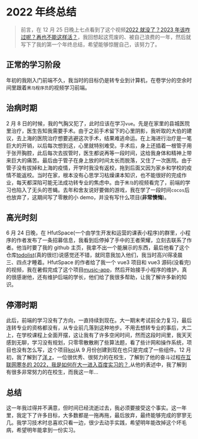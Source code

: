 # 2022 年终总结

> 前言，在 12 月 25 日晚上七点看到了这个视频[2022 就没了？2023 年该咋过呢？再也不能这样活？](https://www.bilibili.com/video/BV1wW4y1K75d)，我回想起这荒废的、被自己浪费的一年，然后就写下了我的第一个年终总结，希望能够惊醒自己，该努力了。

<!--truncate-->

## 正常的学习阶段

年初的我刚入门前端不久，我当时的目标仍是转专业到计算机，在卷学分的空余时间里跟着`黑马程序员`的视频学习前端。

## 治病时期

2 月 8 日的时候，我的气胸又犯了，此时应该在学习`vue`。先是在家里的县城医院里治疗，医生告知我需要手术。由于之前手术留下的心里阴影，我听取的大伯的建议，去上海的医院治疗想要逃避这次手术，结果难逃命运。在上海进行治疗是一笔巨大的开销，以后每次想到这，心里就特别难受。手术后，身上还插着一根管子用于张开胸腔，此后每次去拔管时，医生都说再等一段时间，这给我身体和精神上带来巨大的痛苦。最后由于管子在身上放的时间太长而脱落，又住了一次医院。由于管子没有拔掉和上海的疫情，开学时我没有返校，拖到后面又因为家乡和学校的疫情不能返校。当时在家，根本没有心思学习枯燥课本知识，也不能很好的完成作业，每天都深陷可能无法成功转专业的焦虑中。由于`黑马`的视频看完了，前端的学习也陷入了无头的苍蝇。去年和舍友说好要做的游戏，我在学了一段时间`cocos`后也放弃了，这期间写了零散的小 demo，并没有写什么项目(**非常懊悔**)。

## 高光时刻

6 月 24 日晚，在 HfutSpace(一个由学生开发和运营的课表小程序)的群里，小程序的作者发布了一条招募信息，我看到后停掉了手中的王者荣耀，立刻去联系了作者。他当时要了我的 github 主页，我拿不出一个能展示的东西，最后他看了这个仓库[todolist](https://github.com/yixiaojiu/todolist)(真的很烂)说感觉还不错，就同意我加入他们，我当时高兴得凌晨三、四点才睡着。HfutSpace 的作者给了我一个 vue3 项目和 vue3 源码(没看完)的视频，我在暑假完成了这个项目[music-app](https://github.com/yixiaojiu/music-app)，然后开始接手小程序的维护，真的很感谢他，还有维护后端的学长，他们给了我很多帮助，让我了解许多新的知识。

## 停滞时期

此后，前端的学习没有了方向，一直持续到现在。大一期末考试前全力复习，最后连转专业的资格都没有，从专业前几落到这种地步。不用去想转专业的事后，大二上，在学校课程上全面开摆，这让我有了许多空闲时间，然而这段时间里，我天天感到无聊，学习没有规划，只零零散散刷了些算法题，看了些计网和操作系统，项目也没有怎么写，这个项目[koi](https://github.com/yixiaojiu/koi)从 9 月份创建到现在也只是完成了一些组件。12 月初，我了解到了[洋 z](https://juejin.cn/user/466655448666878)，一位很优秀、很努力的在校生，了解到了他的奋斗过程[在互联网寒冬的 2022，我是如何在大一进入百度实习的？](https://www.bilibili.com/video/BV1MR4y1X7dC),从他的表述中，我了解到有很多非常努力的在校生，而我这一年...

## 总结

这一年我过得并不满意，但时间已经流逝过去，我必须要接受这个事实。这一年里，我定下了许多目标，大多数都是一拖再拖，最后放弃，最终能够完成的寥寥无几。我学习技术时总喜欢只看一边，很少去动手实践，希望明年能改掉这个坏毛病，希望明年能拿到一份实习。
